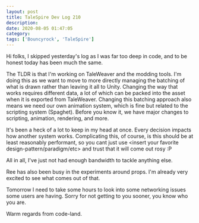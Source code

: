 ```yaml
---
layout: post
title: TaleSpire Dev Log 210
description:
date: 2020-08-05 01:47:05
category:
tags: ['Bouncyrock', 'TaleSpire']
---
```


Hi folks, I skipped yesterday's log as I was far too deep in code, and to be honest today has been much the same.

The TLDR is that I'm working on TaleWeaver and the modding tools. I'm doing this as we want to move to more directly managing the batching of what is drawn rather than leaving it all to Unity. Changing the way that works requires different data, a lot of which can be packed into the asset when it is exported from TaleWeaver. Changing this batching approach also means we need our own animation system, which is fine but related to the scripting system (Spaghet). Before you know it, we have major changes to scripting, animation, rendering, and more. 

It's been a heck of a lot to keep in my head at once. Every decision impacts how another system works. Complicating this, of course, is this should be at least reasonably performant, so you cant just use <insert your favorite design-pattern/paradigm/etc> and trust that it will come out rosy :P

All in all, I've just not had enough bandwidth to tackle anything else. 

Ree has also been busy in the experiments around props. I'm already very excited to see what comes out of that.

Tomorrow I need to take some hours to look into some networking issues some users are having. Sorry for not getting to you sooner, you know who you are.

Warm regards from code-land.
